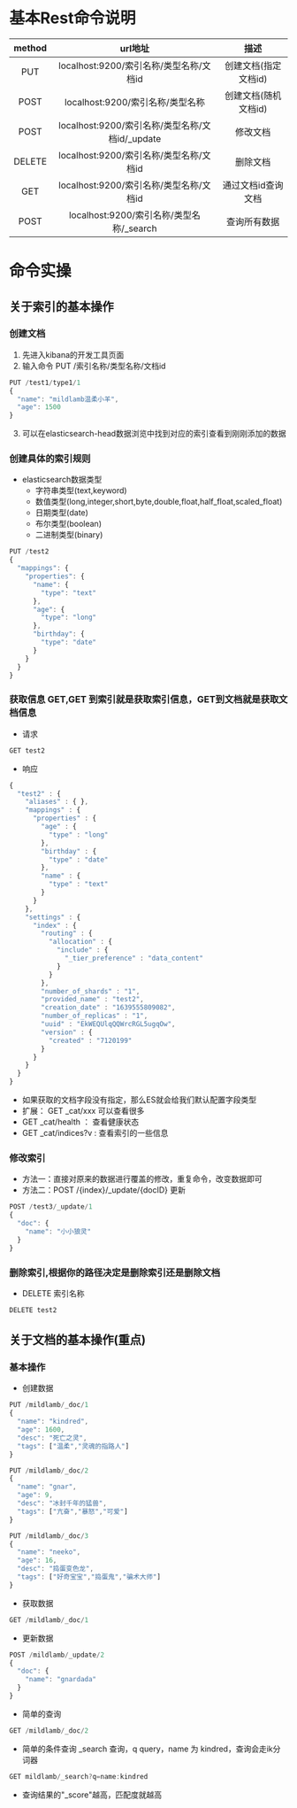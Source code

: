 # 基本Rest命令说明
| method      | url地址 | 描述 |
| :-----------: | :-----------: | :-----------: |
| PUT      | localhost:9200/索引名称/类型名称/文档id  | 创建文档(指定文档id) |
| POST     | localhost:9200/索引名称/类型名称        | 创建文档(随机文档id) |
| POST     | localhost:9200/索引名称/类型名称/文档id/_update   | 修改文档   |
| DELETE   | localhost:9200/索引名称/类型名称/文档id     |   删除文档    |
|  GET     | localhost:9200/索引名称/类型名称/文档id     |  通过文档id查询文档 |
|  POST    | localhost:9200/索引名称/类型名称/_search   |  查询所有数据    |

# 命令实操
## 关于索引的基本操作
### 创建文档
1. 先进入kibana的开发工具页面
2. 输入命令 PUT /索引名称/类型名称/文档id
```JavaScript
PUT /test1/type1/1
{
  "name": "mildlamb温柔小羊",
  "age": 1500
}
```
3. 可以在elasticsearch-head数据浏览中找到对应的索引查看到刚刚添加的数据

### 创建具体的索引规则
- elasticsearch数据类型
  - 字符串类型(text,keyword)
  - 数值类型(long,integer,short,byte,double,float,half_float,scaled_float)
  - 日期类型(date)
  - 布尔类型(boolean)
  - 二进制类型(binary)

```JavaScript
PUT /test2
{
  "mappings": {
    "properties": {
      "name": {
        "type": "text"
      },
      "age": {
        "type": "long"
      },
      "birthday": {
        "type": "date"
      }
    }
  }
}
```

### 获取信息 GET,GET 到索引就是获取索引信息，GET到文档就是获取文档信息
- 请求
```JavaScript
GET test2
```
- 响应
```JavaScript
{
  "test2" : {
    "aliases" : { },
    "mappings" : {
      "properties" : {
        "age" : {
          "type" : "long"
        },
        "birthday" : {
          "type" : "date"
        },
        "name" : {
          "type" : "text"
        }
      }
    },
    "settings" : {
      "index" : {
        "routing" : {
          "allocation" : {
            "include" : {
              "_tier_preference" : "data_content"
            }
          }
        },
        "number_of_shards" : "1",
        "provided_name" : "test2",
        "creation_date" : "1639555809082",
        "number_of_replicas" : "1",
        "uuid" : "EkWEQUlqQQWrcRGL5ugqOw",
        "version" : {
          "created" : "7120199"
        }
      }
    }
  }
}
```
- 如果获取的文档字段没有指定，那么ES就会给我们默认配置字段类型
- 扩展：  GET _cat/xxx 可以查看很多
 - GET _cat/health ： 查看健康状态
 - GET _cat/indices?v : 查看索引的一些信息

### 修改索引
- 方法一：直接对原来的数据进行覆盖的修改，重复命令，改变数据即可
- 方法二：POST  /{index}/_update/{docID} 更新
```JavaScript
POST /test3/_update/1
{
  "doc": {
    "name": "小小狼灵"
  }
}
```

### 删除索引,根据你的路径决定是删除索引还是删除文档
- DELETE 索引名称
```JavaScript
DELETE test2
```

## 关于文档的基本操作(重点)
### 基本操作
- 创建数据
```JavaScript
PUT /mildlamb/_doc/1
{
  "name": "kindred",
  "age": 1600,
  "desc": "死亡之灵",
  "tags": ["温柔","灵魂的指路人"]
}

PUT /mildlamb/_doc/2
{
  "name": "gnar",
  "age": 9,
  "desc": "冰封千年的猛兽",
  "tags": ["亢奋","暴怒","可爱"]
}

PUT /mildlamb/_doc/3
{
  "name": "neeko",
  "age": 16,
  "desc": "捣蛋变色龙",
  "tags": ["好奇宝宝","捣蛋鬼","骗术大师"]
}
```
- 获取数据
```JavaScript
GET /mildlamb/_doc/1
```
- 更新数据
```JavaScript
POST /mildlamb/_update/2
{
  "doc": {
    "name": "gnardada"
  }
}
```
- 简单的查询
```JavaScript
GET /mildlamb/_doc/2
```
- 简单的条件查询 _search 查询，q query，name 为 kindred，查询会走ik分词器
```JavaScript
GET mildlamb/_search?q=name:kindred
```
- 查询结果的"_score"越高，匹配度就越高
